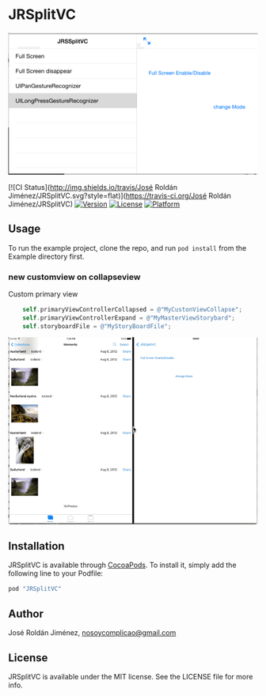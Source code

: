 # JRSplitVC

![Example](images/JRSplitVC)

[![CI Status](http://img.shields.io/travis/José Roldán Jiménez/JRSplitVC.svg?style=flat)](https://travis-ci.org/José Roldán Jiménez/JRSplitVC)
[![Version](https://img.shields.io/cocoapods/v/JRSplitVC.svg?style=flat)](http://cocoapods.org/pods/JRSplitVC)
[![License](https://img.shields.io/cocoapods/l/JRSplitVC.svg?style=flat)](http://cocoapods.org/pods/JRSplitVC)
[![Platform](https://img.shields.io/cocoapods/p/JRSplitVC.svg?style=flat)](http://cocoapods.org/pods/JRSplitVC)

## Usage

To run the example project, clone the repo, and run `pod install` from the Example directory first.

### new customview on collapseview
Custom primary view

``` Objective-C
    self.primaryViewControllerCollapsed = @"MyCustonViewCollapse";
    self.primaryViewControllerExpand = @"MyMasterViewStorybard";
    self.storyboardFile = @"MyStoryBoardFile";
```
![Example](images/JRSplitVC3.gif)
## Installation

JRSplitVC is available through [CocoaPods](http://cocoapods.org). To install
it, simply add the following line to your Podfile:

```ruby
pod "JRSplitVC"
```

## Author

José Roldán Jiménez, nosoycomplicao@gmail.com

## License

JRSplitVC is available under the MIT license. See the LICENSE file for more info.
